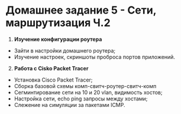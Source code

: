 # Домашнее задание 5 - Сети, маршрутизация Ч.2

1) **Изучение конфигурации роутера**
- Зайти в настройки домашнего роутера;
- Изучение настроек, скриншоты проброса портов приложений.
2) **Работа с Cisko Packet Tracer**
- Установка Cisco Packet Tracer;
- Сборка базовой схемы комп-свитч-роутер-свитч-комп
- Сегминтирование сети на 10 и 20 vlan, видимость хостов;
- Настройка сети, echo ping запросы между хостами;
- Слежение на симуляции за пакетами ICMP.